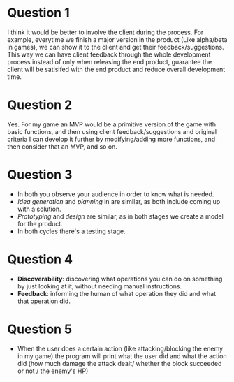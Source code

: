 # Question 1

I think it would be better to involve the client during the process. For example, everytime we finish a major version in the product (Like alpha/beta in games), we can show it to the client and get their feedback/suggestions. This way we can have client feedback through the whole development process instead of only when releasing the end product, guarantee the client will be satisifed with the end product and reduce overall development time.

# Question 2

Yes. For my game an MVP would be a primitive version of the game with basic functions, and then using client feedback/suggestions and original criteria I can develop it further by modifying/adding more functions, and then consider that an MVP, and so on.

# Question 3

- In both you observe your audience in order to know what is needed.
- *Idea generation* and *planning* in are similar, as both include coming up with a solution.
- *Prototyping* and *design* are similar, as in both stages we create a model for the product.
- In both cycles there's a testing stage.


# Question 4

- **Discoverability**: discovering what operations you can do on something by just looking at it, without needing manual instructions.
- **Feedback**: informing the human of what operation they did and what that operation did.


# Question 5

- When the user does a certain action (like attacking/blocking the enemy in my game) the program will print what the user did and what the action did (how much damage the attack dealt/ whether the block succeeded or not / the enemy's HP)
